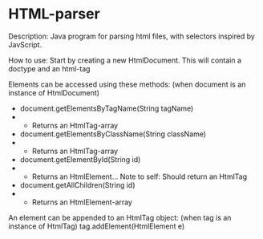 # HTML-parser
Description:
Java program for parsing html files, with selectors inspired by JavScript.

How to use:
Start by creating a new HtmlDocument. This will contain a doctype and an html-tag

Elements can be accessed using these methods: (when document is an instance of HtmlDocument)
- document.getElementsByTagName(String tagName)
- - Returns an HtmlTag-array
- document.getElementsByClassName(String className)
- - Returns an HtmlTag-array
- document.getElementById(String id)
- - Returns an HtmlElement... Note to self: Should return an HtmlTag
- document.getAllChildren(String id)
- - Returns an HtmlElement-array

An element can be appended to an HtmlTag object: (when tag is an instance of HtmlTag)
  tag.addElement(HtmlElement e)
